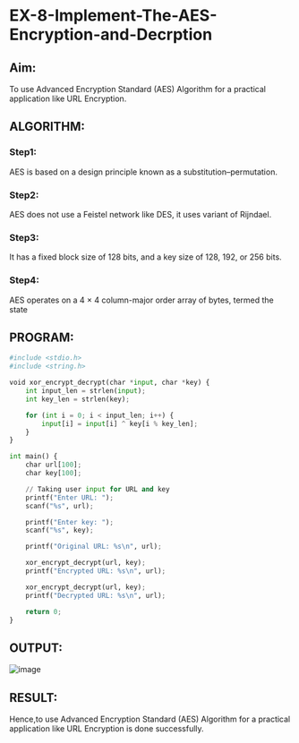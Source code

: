 # EX-8-Implement-The-AES-Encryption-and-Decrption
## Aim:
To use Advanced Encryption Standard (AES) Algorithm for a practical application like URL Encryption.

## ALGORITHM:
### Step1:
AES is based on a design principle known as a substitution–permutation.

### Step2:
AES does not use a Feistel network like DES, it uses variant of Rijndael.

### Step3:
It has a fixed block size of 128 bits, and a key size of 128, 192, or 256 bits.
### Step4:
AES operates on a 4 × 4 column-major order array of bytes, termed the state

## PROGRAM:
```py
#include <stdio.h>
#include <string.h>

void xor_encrypt_decrypt(char *input, char *key) {
    int input_len = strlen(input);
    int key_len = strlen(key);

    for (int i = 0; i < input_len; i++) {
        input[i] = input[i] ^ key[i % key_len]; 
    }
}

int main() {
    char url[100];
    char key[100];

    // Taking user input for URL and key
    printf("Enter URL: ");
    scanf("%s", url);

    printf("Enter key: ");
    scanf("%s", key);

    printf("Original URL: %s\n", url);

    xor_encrypt_decrypt(url, key);
    printf("Encrypted URL: %s\n", url);

    xor_encrypt_decrypt(url, key);
    printf("Decrypted URL: %s\n", url);

    return 0;
}
```
## OUTPUT:

![image](https://github.com/user-attachments/assets/ce9497e7-c487-4d0b-8230-75c524db6595)


## RESULT:
Hence,to use Advanced Encryption Standard (AES) Algorithm for a practical application like URL Encryption is done successfully.
